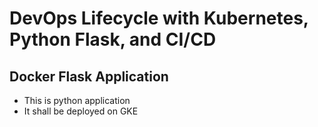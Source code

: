 # DevOps Lifecycle with Kubernetes, Python Flask, and CI/CD
## Docker Flask Application

- This is python application
- It shall be deployed on GKE